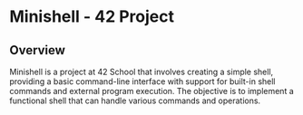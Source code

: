 # Minishell - 42 Project

## Overview
Minishell is a project at 42 School that involves creating a simple shell, providing a basic command-line interface with support for built-in shell commands and external program execution. The objective is to implement a functional shell that can handle various commands and operations.